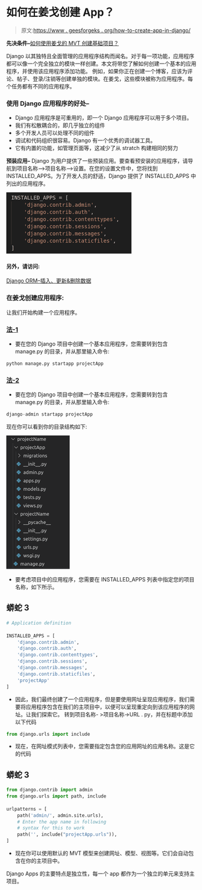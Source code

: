 # 如何在姜戈创建 App？

> 原文:[https://www . geesforgeks . org/how-to-create-app-in-django/](https://www.geeksforgeeks.org/how-to-create-an-app-in-django/)

**先决条件–**[如何使用姜戈的 MVT 创建基础项目？](https://www.geeksforgeeks.org/how-to-create-a-basic-project-using-mvt-in-django/)

Django 以其独特且全面管理的应用程序结构而闻名。对于每一项功能，应用程序都可以像一个完全独立的模块一样创建。本文将带您了解如何创建一个基本的应用程序，并使用该应用程序添加功能。
例如，如果你正在创建一个博客，应该为评论、帖子、登录/注销等创建单独的模块。在姜戈，这些模块被称为应用程序。每个任务都有不同的应用程序。

### 使用 Django 应用程序的好处–

*   Django 应用程序是可重用的，即一个 Django 应用程序可以用于多个项目。
*   我们有松散耦合的，即几乎独立的组件
*   多个开发人员可以处理不同的组件
*   调试和代码组织很容易。Django 有一个优秀的调试器工具。
*   它有内置的功能，如管理页面等，这减少了从 stratch 构建相同的努力

**预装应用–**
Django 为用户提供了一些预装应用。要查看预安装的应用程序，请导航到项目名称–>项目名称–>设置。在您的设置文件中，您将找到 INSTALLED_APPS。为了开发人员的舒适，Django 提供了 INSTALLED_APPS 中列出的应用程序。

![](img/8be06bef9e42003106f2099542611d5d.png)

#### 另外，请访问:

[Django ORM–插入、更新&删除数据](https://www.geeksforgeeks.org/django-orm-inserting-updating-deleting-data/)

### 在姜戈创建应用程序:

让我们开始构建一个应用程序。

### **<u>法-1</u>**

*   要在您的 Django 项目中创建一个基本应用程序，您需要转到包含 manage.py 的目录，并从那里输入命令:

```py
python manage.py startapp projectApp
```

### **<u>法-2</u>**

*   要在您的 Django 项目中创建一个基本应用程序，您需要转到包含 manage.py 的目录，并从那里输入命令:

```py
django-admin startapp projectApp
```

现在你可以看到你的目录结构如下:

![](img/2e8dfadc57fb5f17698883f214abb2ab.png)

*   要考虑项目中的应用程序，您需要在 INSTALLED_APPS 列表中指定您的项目名称，如下所示。

## 蟒蛇 3

```py
# Application definition

INSTALLED_APPS = [
    'django.contrib.admin',
    'django.contrib.auth',
    'django.contrib.contenttypes',
    'django.contrib.sessions',
    'django.contrib.messages',
    'django.contrib.staticfiles',
    'projectApp'
]
```

*   因此，我们最终创建了一个应用程序，但是要使用网址呈现应用程序，我们需要将应用程序包含在我们的主项目中，以便可以呈现重定向到该应用程序的网址。让我们探索它。
    转到项目名称- >项目名称->URL . py，并在标题中添加以下代码

```py
from django.urls import include
```

*   现在，在网址模式列表中，您需要指定包含您的应用网址的应用名称。这是它的代码

## 蟒蛇 3

```py
from django.contrib import admin
from django.urls import path, include

urlpatterns = [
    path('admin/', admin.site.urls),
    # Enter the app name in following
    # syntax for this to work
    path('', include("projectApp.urls")),
]
```

*   现在你可以使用默认的 MVT 模型来创建网址、模型、视图等。它们会自动包含在你的主项目中。

Django Apps 的主要特点是独立性，每一个 app 都作为一个独立的单元来支持主项目。